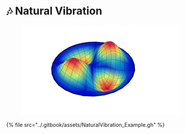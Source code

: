 # 🎶 Natural Vibration

<figure><img src="../.gitbook/assets/image_2.jpg" alt=""><figcaption></figcaption></figure>

{% file src="../.gitbook/assets/NaturalVibration_Example.gh" %}
